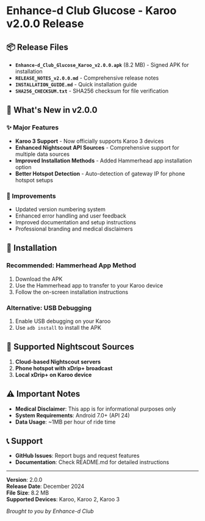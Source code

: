 # Enhance-d Club Glucose - Karoo v2.0.0 Release

## 📦 Release Files

- **`Enhance-d_Club_Glucose_Karoo_v2.0.0.apk`** (8.2 MB) - Signed APK for installation
- **`RELEASE_NOTES_v2.0.0.md`** - Comprehensive release notes
- **`INSTALLATION_GUIDE.md`** - Quick installation guide
- **`SHA256_CHECKSUM.txt`** - SHA256 checksum for file verification

## 🎯 What's New in v2.0.0

### ✨ Major Features

- **Karoo 3 Support** - Now officially supports Karoo 3 devices
- **Enhanced Nightscout API Sources** - Comprehensive support for multiple data sources
- **Improved Installation Methods** - Added Hammerhead app installation option
- **Better Hotspot Detection** - Auto-detection of gateway IP for phone hotspot setups

### 🔧 Improvements

- Updated version numbering system
- Enhanced error handling and user feedback
- Improved documentation and setup instructions
- Professional branding and medical disclaimers

## 📱 Installation

### Recommended: Hammerhead App Method

1. Download the APK
2. Use the Hammerhead app to transfer to your Karoo device
3. Follow the on-screen installation instructions

### Alternative: USB Debugging

1. Enable USB debugging on your Karoo
2. Use `adb install` to install the APK

## 🔗 Supported Nightscout Sources

1. **Cloud-based Nightscout servers**
2. **Phone hotspot with xDrip+ broadcast**
3. **Local xDrip+ on Karoo device**

## ⚠️ Important Notes

- **Medical Disclaimer**: This app is for informational purposes only
- **System Requirements**: Android 7.0+ (API 24)
- **Data Usage**: ~1MB per hour of ride time

## 📞 Support

- **GitHub Issues**: Report bugs and request features
- **Documentation**: Check README.md for detailed instructions

---

**Version**: 2.0.0  
**Release Date**: December 2024  
**File Size**: 8.2 MB  
**Supported Devices**: Karoo, Karoo 2, Karoo 3

_Brought to you by Enhance-d Club_
